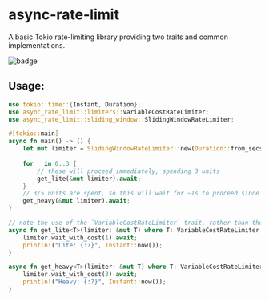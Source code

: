 # async-rate-limit
A basic Tokio rate-limiting library providing two traits and common implementations.

![badge](https://github.com/Brendan-Blanchard/async-rate-limit/actions/workflows/main.yml/badge.svg)

## Usage:
```rust
use tokio::time::{Instant, Duration};
use async_rate_limit::limiters::VariableCostRateLimiter;
use async_rate_limit::sliding_window::SlidingWindowRateLimiter;

#[tokio::main]
async fn main() -> () {
    let mut limiter = SlidingWindowRateLimiter::new(Duration::from_secs(1), 5);
    
    for _ in 0..3 {
        // these will proceed immediately, spending 3 units
        get_lite(&mut limiter).await;
    }
    // 3/5 units are spent, so this will wait for ~1s to proceed since it costs another 3
    get_heavy(&mut limiter).await;
}

// note the use of the `VariableCostRateLimiter` trait, rather than the direct type
async fn get_lite<T>(limiter: &mut T) where T: VariableCostRateLimiter {
    limiter.wait_with_cost(1).await;
    println!("Lite: {:?}", Instant::now());
}

async fn get_heavy<T>(limiter: &mut T) where T: VariableCostRateLimiter {
    limiter.wait_with_cost(3).await;
    println!("Heavy: {:?}", Instant::now());
}
```